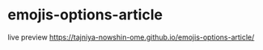 # emojis-options-article
live preview https://tajniya-nowshin-ome.github.io/emojis-options-article/
